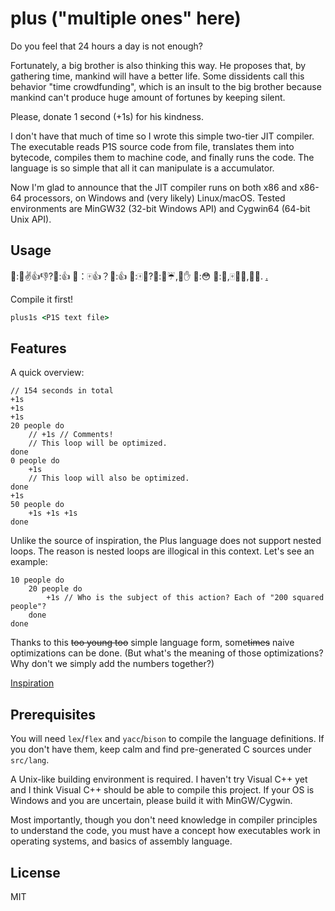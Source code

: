 # plus ("multiple ones" here)

Do you feel that 24 hours a day is not enough?

Fortunately, a big brother is also thinking this way. He proposes that, by
gathering time, mankind will have a better life. Some dissidents call
this behavior "time crowdfunding", which is an insult to the big brother
because mankind can't produce huge amount of fortunes by keeping silent.

Please, donate 1 second (+1s) for his kindness.

I don't have that much of time so I wrote this simple two-tier JIT compiler.
The executable reads P1S source code from file, translates them into bytecode,
compiles them to machine code, and finally runs the code. The language is so
simple that all it can manipulate is a accumulator.

Now I'm glad to announce that the JIT compiler runs on both x86 and x86-64
processors, on Windows and (very likely) Linux/macOS. Tested environments are
MinGW32 (32-bit Windows API) and Cygwin64 (64-bit Unix API).

## Usage

👩:👨✌👍👎?🐸:👍 👩：🀄👍？🐸:👍 👩:🀄📢?🐸:💨☔,📖✋ 👩:😳 🐸:🙅,🀄📢❌,🎥📖. [.](http://music.163.com/#/song?id=230067)

Compile it first!

```cmd
plus1s <P1S text file>
```

## Features

A quick overview:

```plain
// 154 seconds in total
+1s
+1s
+1s
20 people do
    // +1s // Comments!
    // This loop will be optimized.
done
0 people do
    +1s
    // This loop will also be optimized.
done
+1s
50 people do
    +1s +1s +1s
done
```

Unlike the source of inspiration, the Plus language does not support
nested loops. The reason is nested loops are illogical in this context.
Let's see an example:

```plain
10 people do
    20 people do
        +1s // Who is the subject of this action? Each of "200 squared people"?
    done
done
```

Thanks to this <del>too young too</del> simple language form, some<del>times</del> naive
optimizations can be done. (But what's the meaning of those optimizations? Why don't
we simply add the numbers together?)

[Inspiration](https://github.com/IndeedPlusPlus/jit-in-10-minutes)

## Prerequisites

You will need `lex`/`flex` and `yacc`/`bison` to compile the language definitions.
If you don't have them, keep calm and find pre-generated C sources under
`src/lang`.

A Unix-like building environment is required. I haven't try Visual C++ yet and I
think Visual C++ should be able to compile this project. If your OS is Windows and
you are uncertain, please build it with MinGW/Cygwin.

Most importantly, though you don't need knowledge in compiler principles to
understand the code, you must have a concept how executables work in operating systems,
and basics of assembly language.

## License

MIT
